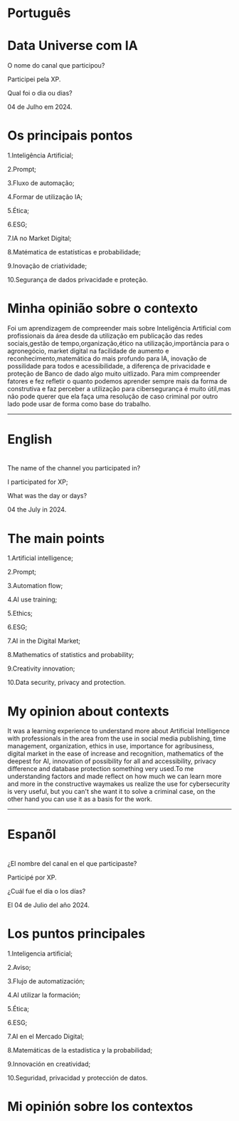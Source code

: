 
# Português 

# Data Universe com IA

O nome do canal que participou?

Participei pela XP.

Qual foi o dia ou dias?

04 de Julho em 2024.

# Os principais pontos

1.Inteligência  Artificial;

2.Prompt;

3.Fluxo de automação;

4.Formar de utilização  IA;

5.Ética;

6.ESG;

7.IA no Market Digital;

8.Matématica de estatísticas e probabilidade;

9.Inovação de criatividade;

10.Segurança de dados privacidade e proteção.


# Minha opinião sobre o contexto

<p>Foi  um aprendizagem de compreender mais sobre Inteligência  Artificial com profissionais da área desde da utilização em publicação das redes sociais,gestão de tempo,organização,ético na utilização,importância  para o agronegócio, market digital na facilidade de aumento e reconhecimento,matemática do mais profundo para IA, inovação de possilidade para todos e  acessibilidade, a diferença de privacidade e proteção de Banco de dado algo muito uitlizado. Para mim compreender fatores e fez refletir o quanto podemos aprender sempre mais da forma de construtiva e faz perceber  a utilização para cibersegurança é muito  útil,mas não pode querer que ela faça uma resolução de caso criminal por outro lado pode usar de forma como base do trabalho.</p>

--------------------------------------------------------------------------------------------------------------------------------

#  English 

# 

The name of the channel you participated in?

I participated for XP;

What was the day or days?

04 the July in 2024.

# The main points

1.Artificial intelligence;

2.Prompt;

3.Automation flow;

4.AI use training;

5.Ethics;

6.ESG;

7.AI in the Digital Market;

8.Mathematics of statistics and probability;

9.Creativity innovation;

10.Data security, privacy and protection.


# My opinion about contexts


<p>It was a learning experience to understand more about Artificial Intelligence with professionals in the area from the use in social media publishing, time management, organization, ethics in use, importance for agribusiness, digital market in the ease of increase and recognition, mathematics of the deepest for AI, innovation of possibility for all and accessibility, privacy difference and database protection something very used.To me understanding factors and made reflect on how much we can learn more and more in the constructive waymakes us realize the use for cybersecurity is very useful, but you can't she want it to solve a criminal case, on the other hand you can use it as a basis for the work.</p>

--------------------------------------------------------------------------------------------------------------------------------

# Espanõl

# 

¿El nombre del canal en el que participaste?

Participé por XP.

¿Cuál fue el día o los días?

El 04 de Julio del año 2024.

# Los puntos principales

1.Inteligencia artificial;

2.Aviso;

3.Flujo de automatización;

4.AI utilizar la formación;

5.Ética;

6.ESG;

7.AI en el Mercado Digital;

8.Matemáticas de la estadística y la probabilidad;

9.Innovación en creatividad;

10.Seguridad, privacidad y protección de datos.

# Mi opinión sobre los contextos

# 
